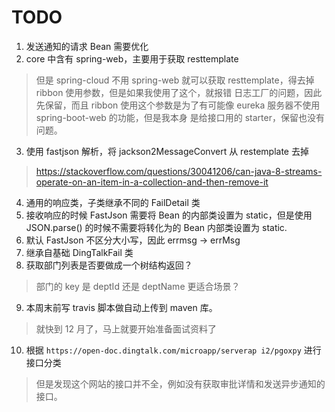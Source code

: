 # TODO

1. 发送通知的请求 Bean 需要优化
2. core 中含有 spring-web，主要用于获取 resttemplate
>但是 spring-cloud 不用 spring-web 就可以获取 resttemplate，得去掉
>ribbon 使用<optional>参数，但是如果我使用了这个，就报错 日志工厂的问题，因此先保留，而且
>ribbon 使用这个参数是为了有可能像 eureka 服务器不使用 spring-boot-web 的功能，但是我本身
>是给接口用的 starter，保留也没有问题。
3. 使用 fastjson 解析，将 jackson2MessageConvert 从 restemplate 去掉
>https://stackoverflow.com/questions/30041206/can-java-8-streams-operate-on-an-item-in-a-collection-and-then-remove-it
4. 通用的响应类，子类继承不同的 FailDetail 类
5. 接收响应的时候 FastJson 需要将 Bean 的内部类设置为 static，但是使用 JSON.parse() 的时候不需要将转化为的 Bean 内部类设置为 static.
6. 默认 FastJson 不区分大小写，因此 errmsg -> errMsg
7. 继承自基础 DingTalkFail 类
8. 获取部门列表是否要做成一个树结构返回？
>部门的 key 是 deptId 还是 deptName 更适合场景？
9. 本周末前写 travis 脚本做自动上传到 maven 库。
>就快到 12 月了，马上就要开始准备面试资料了
10. 根据 `https://open-doc.dingtalk.com/microapp/serverap
i2/pgoxpy` 进行接口分类
>但是发现这个网站的接口并不全，例如没有获取审批详情和发送异步通知的接口。